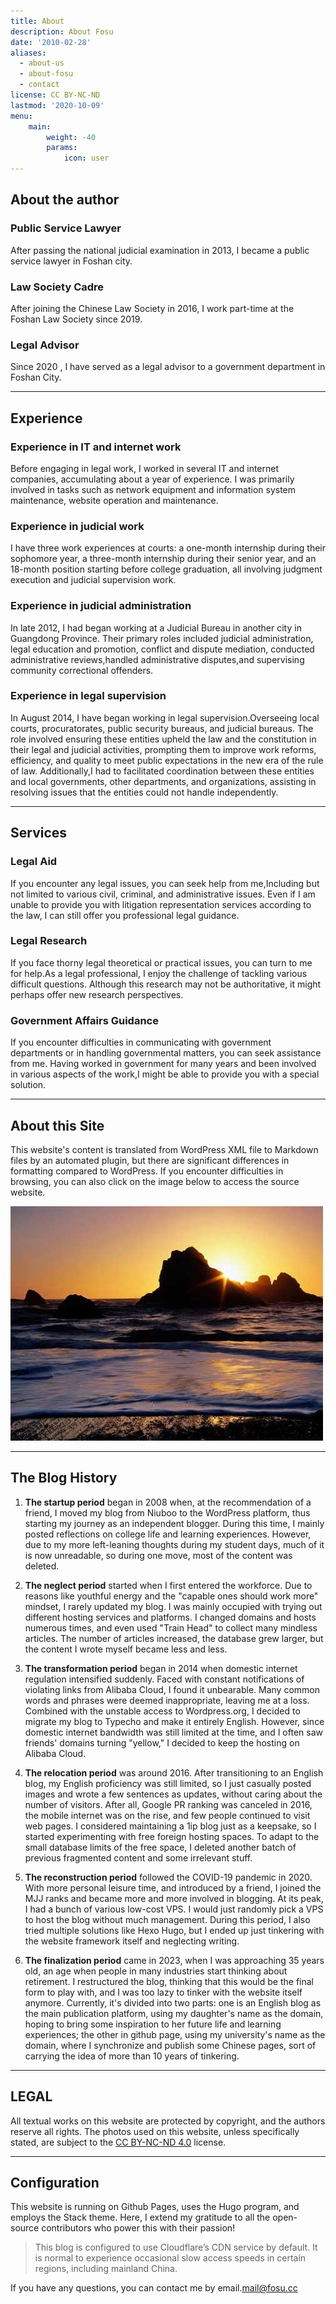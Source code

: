 ```yaml
---
title: About
description: About Fosu
date: '2010-02-28'
aliases:
  - about-us
  - about-fosu
  - contact
license: CC BY-NC-ND
lastmod: '2020-10-09'
menu:
    main: 
        weight: -40
        params:
            icon: user
---
```


## About the author

### Public Service Lawyer
After passing the national judicial examination in 2013, I became a public service lawyer in Foshan city.

### Law Society Cadre
After joining the Chinese Law Society in 2016, I work part-time at the Foshan Law Society since 2019.

### Legal Advisor
Since 2020 , I have served as a legal advisor to a government department in Foshan City.

---


## Experience 

### Experience in IT and internet work
Before engaging in legal work, I worked in several IT and internet companies, accumulating about a year of experience. I was primarily involved in tasks such as network equipment and information system maintenance, website operation and maintenance.

### Experience in judicial work
I have three work experiences at courts: a one-month internship during their sophomore year, a three-month internship during their senior year, and an 18-month position starting before college graduation, all involving judgment execution and judicial supervision work.

### Experience in judicial administration
In late 2012, I had began working at a Judicial Bureau in another city in Guangdong Province. Their primary roles included judicial administration, legal education and promotion, conflict and dispute mediation, conducted administrative reviews,handled administrative disputes,and supervising community correctional offenders.

### Experience in legal supervision
In August 2014, I have began working in legal supervision.Overseeing local courts, procuratorates, public security bureaus, and judicial bureaus. The role involved ensuring these entities upheld the law and the constitution in their legal and judicial activities, prompting them to improve work reforms, efficiency, and quality to meet public expectations in the new era of the rule of law. Additionally,I had to facilitated coordination between these entities and local governments, other departments, and organizations, assisting in resolving issues that the entities could not handle independently.

---

## Services

### Legal Aid
If you encounter any legal issues, you can seek help from me,Including but not limited to various civil, criminal, and administrative issues. Even if I am unable to provide you with litigation representation services according to the law, I can still offer you professional legal guidance.

### Legal Research
If you face thorny legal theoretical or practical issues, you can turn to me for help.As a legal professional, I enjoy the challenge of tackling various difficult questions. Although this research may not be authoritative, it might perhaps offer new research perspectives.

### Government Affairs Guidance
If you encounter difficulties in communicating with government departments or in handling governmental matters, you can seek assistance from me. Having worked in government for many years and been involved in various aspects of the work,I might be able to provide you with  a special solution.

---

## About this Site

This website's content is translated from WordPress XML file to Markdown files by an automated plugin, but there are significant differences in formatting compared to WordPress. If you encounter difficulties in browsing, you can also click on the image below to access the source website.

[![hyruo.png](4643828179_109de7ed3e_o.jpg)](https://hyruo.com)

---

## The Blog History

1. **The startup period** began in 2008 when, at the recommendation of a friend, I moved my blog from Niuboo to the WordPress platform, thus starting my journey as an independent blogger. During this time, I mainly posted reflections on college life and learning experiences. However, due to my more left-leaning thoughts during my student days, much of it is now unreadable, so during one move, most of the content was deleted.

3. **The neglect period** started when I first entered the workforce. Due to reasons like youthful energy and the "capable ones should work more" mindset, I rarely updated my blog. I was mainly occupied with trying out different hosting services and platforms. I changed domains and hosts numerous times, and even used "Train Head" to collect many mindless articles. The number of articles increased, the database grew larger, but the content I wrote myself became less and less.

5. **The transformation period** began in 2014 when domestic internet regulation intensified suddenly. Faced with constant notifications of violating links from Alibaba Cloud, I found it unbearable. Many common words and phrases were deemed inappropriate, leaving me at a loss. Combined with the unstable access to Wordpress.org, I decided to migrate my blog to Typecho and make it entirely English. However, since domestic internet bandwidth was still limited at the time, and I often saw friends' domains turning "yellow," I decided to keep the hosting on Alibaba Cloud.

7. **The relocation period** was around 2016. After transitioning to an English blog, my English proficiency was still limited, so I just casually posted images and wrote a few sentences as updates, without caring about the number of visitors. After all, Google PR ranking was canceled in 2016, the mobile internet was on the rise, and few people continued to visit web pages. I considered maintaining a 1ip blog just as a keepsake, so I started experimenting with free foreign hosting spaces. To adapt to the small database limits of the free space, I deleted another batch of previous fragmented content and some irrelevant stuff.

9. **The reconstruction period** followed the COVID-19 pandemic in 2020. With more personal leisure time, and introduced by a friend, I joined the MJJ ranks and became more and more involved in blogging. At its peak, I had a bunch of various low-cost VPS. I would just randomly pick a VPS to host the blog without much management. During this period, I also tried multiple solutions like Hexo Hugo, but I ended up just tinkering with the website framework itself and neglecting writing.

11. **The finalization period** came in 2023, when I was approaching 35 years old, an age when people in many industries start thinking about retirement. I restructured the blog, thinking that this would be the final form to play with, and I was too lazy to tinker with the website itself anymore. Currently, it's divided into two parts: one is an English blog as the main publication platform, using my daughter's name as the domain, hoping to bring some inspiration to her future life and learning experiences; the other in github page, using my university's name as the domain, where I synchronize and publish some Chinese pages, sort of carrying the idea of more than 10 years of tinkering.

---


## LEGAL

All textual works on this website are protected by copyright, and the authors reserve all rights. The photos used on this website, unless specifically stated, are subject to the [CC BY-NC-ND 4.0](https://creativecommons.org/licenses/by-nc-nd/4.0/?ref=chooser-v1) license.  

---


## Configuration

This website is running on Github Pages, uses the Hugo program, and employs the Stack theme. Here, I extend my gratitude to all the open-source contributors who power this with their passion!



> This blog is configured to use Cloudflare’s CDN service by default. It is normal to experience occasional slow access speeds in certain regions, including mainland China.



If you have any questions, you can contact me by email.[mail@fosu.cc](mailto:mail@fosu.cc)